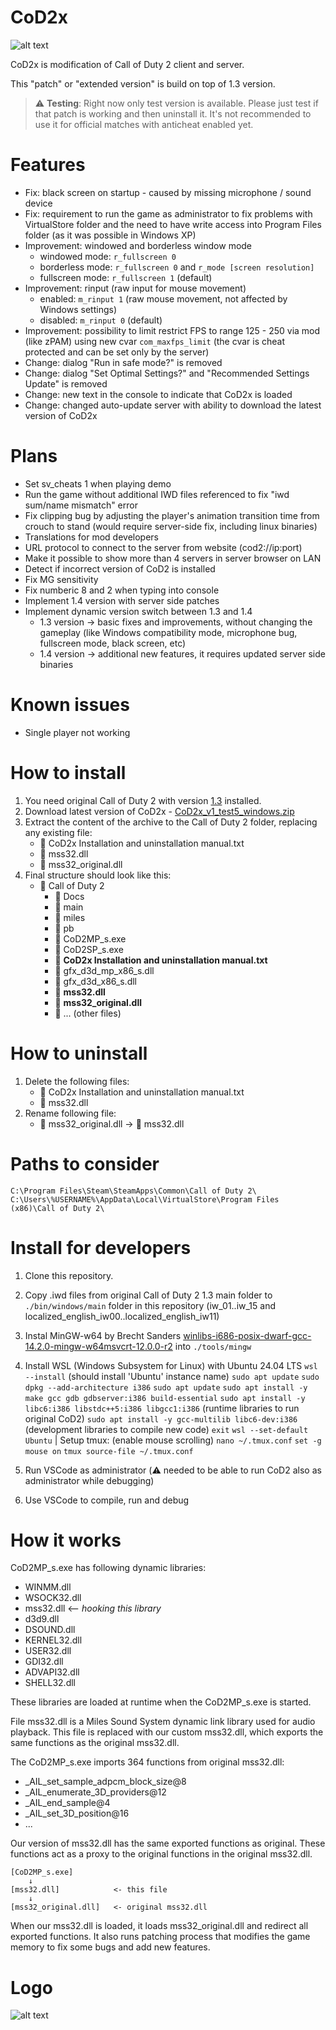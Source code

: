 # CoD2x
![alt text](images/cod2-window.png)

CoD2x is modification of Call of Duty 2 client and server.

This "patch" or "extended version" is build on top of 1.3 version.

> :warning: **Testing**: Right now only test version is available. Please just test if that patch is working and then uninstall it. It's not recommended to use it for official matches with anticheat enabled yet.



# Features
- Fix: black screen on startup - caused by missing microphone / sound device
- Fix: requirement to run the game as administrator to fix problems with VirtualStore folder and the need to have write access into Program Files folder (as it was possible in Windows XP)
- Improvement: windowed and borderless window mode
    - windowed mode: `r_fullscreen 0`
    - borderless mode: `r_fullscreen 0` and `r_mode [screen resolution]`
    - fullscreen mode: `r_fullscreen 1` (default)
- Improvement: rinput (raw input for mouse movement) 
    - enabled: `m_rinput 1` (raw mouse movement, not affected by Windows settings)
    - disabled: `m_rinput 0` (default)
- Improvement: possibility to limit restrict FPS to range 125 - 250 via mod (like zPAM) using new cvar `com_maxfps_limit` (the cvar is cheat protected and can be set only by the server)
- Change: dialog "Run in safe mode?" is removed
- Change: dialog "Set Optimal Settings?" and "Recommended Settings Update" is removed
- Change: new text in the console to indicate that CoD2x is loaded
- Change: changed auto-update server with ability to download the latest version of CoD2x



# Plans
- Set sv_cheats 1 when playing demo
- Run the game without additional IWD files referenced to fix "iwd sum/name mismatch" error
- Fix clipping bug by adjusting the player's animation transition time from crouch to stand (would require server-side fix, including linux binaries)
- Translations for mod developers
- URL protocol to connect to the server from website (cod2://ip:port)
- Make it possible to show more than 4 servers in server browser on LAN
- Detect if incorrect version of CoD2 is installed
- Fix MG sensitivity
- Fix numberic 8 and 2 when typing into console
- Implement 1.4 version with server side patches
- Implement dynamic version switch between 1.3 and 1.4
    - 1.3 version -> basic fixes and improvements, without changing the gameplay (like Windows compatibility mode, microphone bug, fullscreen mode, black screen, etc)
    - 1.4 version -> additional new features, it requires updated server side binaries


# Known issues
- Single player not working



# How to install
1. You need original Call of Duty 2 with version [1.3](https://www.moddb.com/games/call-of-duty-2/downloads/call-of-duty-2-pc-patch-v-13) installed.
2. Download latest version of CoD2x - [CoD2x_v1_test5_windows.zip](https://github.com/eyza-cod2/CoD2x/releases/download/v1_test5/CoD2x_v1_test5_windows.zip)
3. Extract the content of the archive to the Call of Duty 2 folder, replacing any existing file:
    - 📄 CoD2x Installation and uninstallation manual.txt
    - 📄 mss32.dll
    - 📄 mss32_original.dll
4. Final structure should look like this:
    - 📁 Call of Duty 2
        - 📁 Docs
        - 📁 main
        - 📁 miles
        - 📁 pb
        - 📄 CoD2MP_s.exe
        - 📄 CoD2SP_s.exe
        - 📄 **CoD2x Installation and uninstallation manual.txt**
        - 📄 gfx_d3d_mp_x86_s.dll
        - 📄 gfx_d3d_x86_s.dll
        - 📄 **mss32.dll**
        - 📄 **mss32_original.dll**
        - 📄 ... (other files)

# How to uninstall
1. Delete the following files:
    - 📄 CoD2x Installation and uninstallation manual.txt
    - 📄 mss32.dll
2. Rename following file:
    - 📄 mss32_original.dll  ->  📄 mss32.dll



# Paths to consider
`C:\Program Files\Steam\SteamApps\Common\Call of Duty 2\`
`C:\Users\%USERNAME%\AppData\Local\VirtualStore\Program Files (x86)\Call of Duty 2\`


# Install for developers
1. Clone this repository.
2. Copy .iwd files from original Call of Duty 2 1.3 main folder to `./bin/windows/main` folder in this repository (iw_01..iw_15 and localized_english_iw00..localized_english_iw11)
3. Instal MinGW-w64 by Brecht Sanders [winlibs-i686-posix-dwarf-gcc-14.2.0-mingw-w64msvcrt-12.0.0-r2](https://github.com/brechtsanders/winlibs_mingw/releases/download/14.2.0posix-19.1.1-12.0.0-msvcrt-r2/winlibs-i686-posix-dwarf-gcc-14.2.0-mingw-w64msvcrt-12.0.0-r2.zip) into `./tools/mingw`

4. Install WSL (Windows Subsystem for Linux) with Ubuntu 24.04 LTS
    `wsl --install` (should install 'Ubuntu' instance name)
    `sudo apt update`
    `sudo dpkg --add-architecture i386`
    `sudo apt update`
    `sudo apt install -y make gcc gdb gdbserver:i386 build-essential`
    `sudo apt install -y libc6:i386 libstdc++5:i386 libgcc1:i386` (runtime libraries to run original CoD2) 
    `sudo apt install -y gcc-multilib libc6-dev:i386` (development libraries to compile new code)
    `exit`
    `wsl --set-default Ubuntu`
    |
    Setup tmux: (enable mouse scrolling)
    `nano ~/.tmux.conf`
    `set -g mouse on`
    `tmux source-file ~/.tmux.conf`
5. Run VSCode as administrator (:warning: needed to be able to run CoD2 also as administrator while debugging)
6. Use VSCode to compile, run and debug


# How it works
CoD2MP_s.exe has following dynamic libraries:
- WINMM.dll       
- WSOCK32.dll     
- mss32.dll       <-- *hooking this library*
- d3d9.dll        
- DSOUND.dll      
- KERNEL32.dll    
- USER32.dll      
- GDI32.dll       
- ADVAPI32.dll    
- SHELL32.dll     

These libraries are loaded at runtime when the CoD2MP_s.exe is started.

File mss32.dll is a Miles Sound System dynamic link library used for audio playback.
This file is replaced with our custom mss32.dll, which exports the same functions as the original mss32.dll.

The CoD2MP_s.exe imports 364 functions from original mss32.dll:
- _AIL_set_sample_adpcm_block_size@8
- _AIL_enumerate_3D_providers@12
- _AIL_end_sample@4
- _AIL_set_3D_position@16
- ...

Our version of mss32.dll has the same exported functions as original.
These functions act as a proxy to the original functions in the original mss32.dll.
    
    [CoD2MP_s.exe]
        ↓
    [mss32.dll]            <- this file
        ↓
    [mss32_original.dll]   <- original mss32.dll

When our mss32.dll is loaded, it loads mss32_original.dll and redirect all exported functions.
It also runs patching process that modifies the game memory to fix some bugs and add new features.

# Logo
![alt text](images/logo.png)